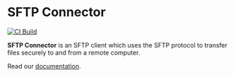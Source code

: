 # SFTP Connector

[![CI Build](https://github.com/axonivy-market/sftp-connector/actions/workflows/ci.yml/badge.svg)](https://github.com/axonivy-market/sftp-connector/actions/workflows/ci.yml)

**SFTP Connector** is an SFTP client which uses the SFTP protocol to transfer files securely to and from a remote computer.

Read our [documentation](sftp-connector-product/README.md).

